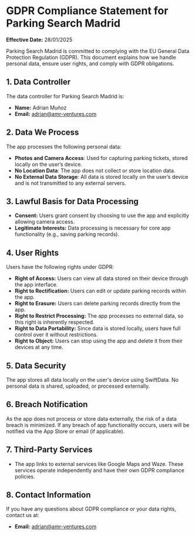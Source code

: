 # GDPR Compliance Statement for Parking Search Madrid

**Effective Date:** 28/01/2025  

Parking Search Madrid is committed to complying with the EU General Data Protection Regulation (GDPR). This document explains how we handle personal data, ensure user rights, and comply with GDPR obligations.

## 1. **Data Controller**
The data controller for Parking Search Madrid is:
- **Name:** Adrian Muñoz  
- **Email:** adrian@amr-ventures.com  

## 2. **Data We Process**
The app processes the following personal data:
- **Photos and Camera Access**: Used for capturing parking tickets, stored locally on the user’s device.  
- **No Location Data**: The app does not collect or store location data.  
- **No External Data Storage**: All data is stored locally on the user’s device and is not transmitted to any external servers.

## 3. **Lawful Basis for Data Processing**
- **Consent:** Users grant consent by choosing to use the app and explicitly allowing camera access.  
- **Legitimate Interests:** Data processing is necessary for core app functionality (e.g., saving parking records).

## 4. **User Rights**
Users have the following rights under GDPR:
- **Right of Access:** Users can view all data stored on their device through the app interface.  
- **Right to Rectification:** Users can edit or update parking records within the app.  
- **Right to Erasure:** Users can delete parking records directly from the app.  
- **Right to Restrict Processing:** The app processes no external data, so this right is inherently respected.  
- **Right to Data Portability:** Since data is stored locally, users have full control over it without restrictions.  
- **Right to Object:** Users can stop using the app and delete it from their devices at any time.

## 5. **Data Security**
The app stores all data locally on the user's device using SwiftData. No personal data is shared, uploaded, or processed externally.  

## 6. **Breach Notification**
As the app does not process or store data externally, the risk of a data breach is minimized. If any breach of app functionality occurs, users will be notified via the App Store or email (if applicable).

## 7. **Third-Party Services**
- The app links to external services like Google Maps and Waze. These services operate independently and have their own GDPR compliance policies.

## 8. **Contact Information**
If you have any questions about GDPR compliance or your data rights, contact us at:  
- **Email:** adrian@amr-ventures.com